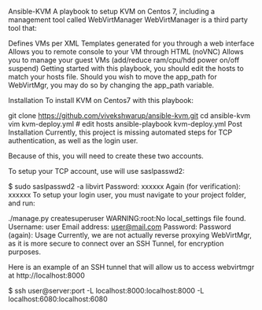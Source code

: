 Ansible-KVM
A playbook to setup KVM on Centos 7, including a management tool called WebVirtManager WebVirtManager is a third party tool that:

Defines VMs per XML Templates generated for you through a web interface
Allows you to remote console to your VM through HTML (noVNC)
Allows you to manage your guest VMs (add/reduce ram/cpu/hdd power on/off suspend)
Getting started with this playbook, you should edit the hosts to match your hosts file. Should you wish to move the app_path for WebVirtMgr, you may do so by changing the app_path variable.

Installation
To install KVM on Centos7 with this playbook:

git clone https://github.com/vivekshwarup/ansible-kvm.git
cd ansible-kvm
vim kvm-deploy.yml # edit hosts
ansible-playbook kvm-deploy.yml
Post Installation
Currently, this project is missing automated steps for TCP authentication, as well as the login user.

Because of this, you will need to create these two accounts.

To setup your TCP account, use will use saslpasswd2:

$ sudo saslpasswd2 -a libvirt
Password: xxxxxx
Again (for verification): xxxxxx
To setup your login user, you must navigate to your project folder, and run:

./manage.py createsuperuser
WARNING:root:No local_settings file found.
Username: user
Email address: user@mail.com
Password:
Password (again):
Usage
Currently, we are not actually reverse proxying WebVirtMgr, as it is more secure to connect over an SSH Tunnel, for encryption purposes.

Here is an example of an SSH tunnel that will allow us to access webvirtmgr at http://localhost:8000

$ ssh user@server:port -L localhost:8000:localhost:8000 -L localhost:6080:localhost:6080
